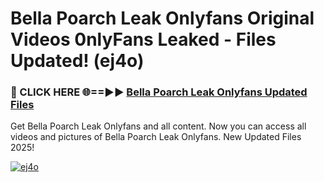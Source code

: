 # Bella Poarch Leak Onlyfans Original Videos 0nlyFans Leaked - Files Updated! (ej4o)

<h3>🔴 CLICK HERE 🌐==►► <a href="https://tinyurl.com/4seja8ks" rel="nofollow">Bella Poarch Leak Onlyfans Updated Files</a></h3>

Get Bella Poarch Leak Onlyfans and all content. Now you can access all videos and pictures of Bella Poarch Leak Onlyfans. New Updated Files 2025!

[![ej4o](https://i.imgur.com/EWjZXRe.gif)](https://tinyurl.com/4seja8ks)
